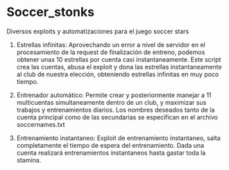 # Soccer_stonks
Diversos exploits y automatizaciones para el juego soccer stars

1. Estrellas infinitas:
  Aprovechando un error a nivel de servidor en el procesamiento de la request de finalización de entreno, podemos obtener
  unas 10 estrellas por cuenta casi instantaneamente.
  Este script crea las cuentas, abusa el exploit y dona las estrellas instantaneamente al club de nuestra elección, obteniendo
  estrellas infinitas en muy poco tiempo.
  
2. Entrenador automático:
  Permite crear y posteriormente manejar a 11 multicuentas simultaneamente dentro de un club, y maximizar sus trabajos y entrenamientos diarios.
  Los nombres deseados tanto de la cuenta principal como de las secundarias se especifican en el archivo soccernames.txt
  
3. Entrenamiento instantaneo:
  Exploit de entrenamiento instantaneo, salta completamente el tiempo de espera del entrenamiento. Dada una cuenta realizará entrenamientos 
  instantaneos hasta gastar toda la stamina.
